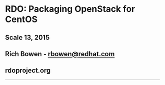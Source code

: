 # RDO: Packaging OpenStack for CentOS

## Scale 13, 2015

## Rich Bowen - rbowen@redhat.com

## rdoproject.org

---
